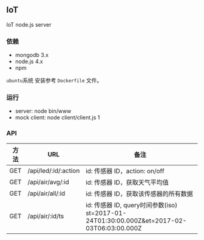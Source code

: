 ## IoT
IoT node.js server

### 依赖
* mongodb 3.x
* node.js 4.x
* npm

`ubuntu`系统 安装参考 `Dockerfile` 文件。



### 运行
* server: node bin/www
* mock client: node client/client.js 1


### API

| 方法 |   URL               | 备注 |
| ----| ---------------------| ---------------------------- |
| GET | /api/led/:id/:action | id: 传感器 ID，action: on/off |
| GET | /api/air/avg/:id     | id: 传感器 ID，获取天气平均值   |
| GET | /api/air/all/:id     | id: 传感器 ID，获取该传感器的所有数据 |
| GET | /api/air/:id/ts      | id: 传感器 ID, query时间参数(iso) st=2017-01-24T01:30:00.000Z&et=2017-02-03T06:03:00.000Z |

